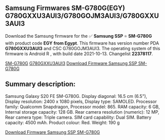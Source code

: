 <h2>Samsung Firmwares SM-G780G(EGY) G780GXXU3AUI3/G780GOJM3AUI3/G780GXXU3AUI3</h2>
Download the Samsung firmware for the ✅ <strong>Samsung SSP </strong> ⭐ <strong>SM-G780G</strong> with product code <strong>EGY</strong> <strong> from Egypt</strong>. This firmware has version number PDA <strong>G780GXXU3AUI3</strong> and CSC G780GOJM3AUI3. The operating system of this firmware is Android R , with build date 2021-10-13. Changelist <strong>22378117</strong>.


[SM-G780G](https://samfirm.shop/samsung/model/SM-G780G)
[G780GXXU3AUI3](https://samfirm.shop/samsung/pda/G780GXXU3AUI3)
[Download Firmware Samsung SSP SM-G780G](https://samfirm.shop/samsung/firmware/465245)
<h2>Summary description:</h2>
<p>Samsung Galaxy S20 FE SM-G780G. Display diagonal: 16.5 cm (6.5"), Display resolution: 2400 x 1080 pixels, Display type: SAMOLED. Processor family: Qualcomm Snapdragon, Processor model: 865. RAM capacity: 6 GB, Internal storage capacity: 128 GB. Rear camera resolution (numeric): 12 MP, Rear camera type: Triple camera. SIM card capability: Dual SIM. Battery capacity: 4500 mAh. Product colour: Red. Weight: 190 g</p>


[Download Firmware Samsung SSP SM-G780G](https://samfirm.shop/samsung/firmware/465245)
